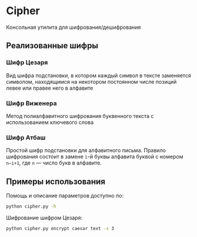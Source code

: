 # Cipher

Консольная утилита для шифрования/дешифрования

## Реализованные шифры

### Шифр Цезаря

Вид шифра подстановки, в котором каждый символ в тексте заменяется символом, находящимся на некотором постоянном числе позиций левее или правее него в алфавите

### Шифр Виженера

Метод полиалфавитного шифрования буквенного текста с использованием ключевого слова

### Шифр Атбаш

Простой шифр подстановки для алфавитного письма. Правило шифрования состоит в замене `i`-й буквы алфавита буквой с номером `n−i+1`, где `n` — число букв в алфавите.

## Примеры использования

Помощь и описание параметров доступно по:

```bash
python cipher.py -h
```

Шифрование шифром Цезаря:

```bash
python cipher.py encrypt caesar text -s 3
```
